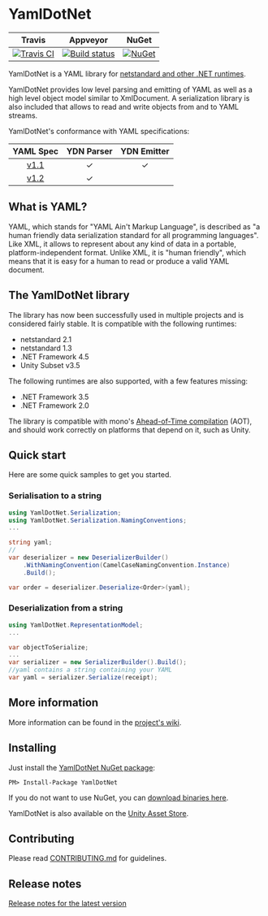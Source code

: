# YamlDotNet

| Travis | Appveyor | NuGet |
|--------|----------|-------|
|[![Travis CI](https://travis-ci.org/aaubry/YamlDotNet.svg?branch=master)](https://travis-ci.org/aaubry/YamlDotNet/builds#)|[![Build status](https://ci.appveyor.com/api/projects/status/github/aaubry/yamldotnet?svg=true)](https://ci.appveyor.com/project/aaubry/yamldotnet/branch/master)|  [![NuGet](https://img.shields.io/nuget/v/YamlDotNet.svg)](https://www.nuget.org/packages/YamlDotNet/)


YamlDotNet is a YAML library for [netstandard and other .NET runtimes](#the-yamldotnet-library).

YamlDotNet provides low level parsing and emitting of YAML as well as a high level object model similar to XmlDocument. A serialization library is also included that allows to read and write objects from and to YAML streams.

YamlDotNet's conformance with YAML specifications:

|            YAML Spec                | YDN Parser | YDN Emitter |
|:-----------------------------------:|:----------:|:-----------:|
|  [v1.1](https://yaml.org/spec/1.1/)  |     ✓      |      ✓      |
|  [v1.2](https://yaml.org/spec/1.2/spec.html)  |     ✓      |             |


## What is YAML?

YAML, which stands for "YAML Ain't Markup Language", is described as "a human friendly data serialization standard for all programming languages". Like XML, it allows to represent about any kind of data in a portable, platform-independent format. Unlike XML, it is "human friendly", which means that it is easy for a human to read or produce a valid YAML document.

## The YamlDotNet library

The library has now been successfully used in multiple projects and is considered fairly stable. It is compatible with the following runtimes:

* netstandard 2.1
* netstandard 1.3
* .NET Framework 4.5
* Unity Subset v3.5

The following runtimes are also supported, with a few features missing:

* .NET Framework 3.5
* .NET Framework 2.0

The library is compatible with mono's [Ahead-of-Time compilation](https://www.mono-project.com/docs/advanced/aot/) (AOT), and should work correctly on platforms that depend on it, such as Unity.

## Quick start

Here are some quick samples to get you started.

### Serialisation to a string

```c#
using YamlDotNet.Serialization;
using YamlDotNet.Serialization.NamingConventions;
...

string yaml;
//
var deserializer = new DeserializerBuilder()
    .WithNamingConvention(CamelCaseNamingConvention.Instance)
    .Build();

var order = deserializer.Deserialize<Order>(yaml);
```

### Deserialization from a string


```c#
using YamlDotNet.RepresentationModel;
...

var objectToSerialize;
...
var serializer = new SerializerBuilder().Build();
//yaml contains a string containing your YAML
var yaml = serializer.Serialize(receipt);
```

## More information

More information can be found in the [project's wiki](https://github.com/aaubry/YamlDotNet/wiki).

## Installing

Just install the [YamlDotNet NuGet package](http://www.nuget.org/packages/YamlDotNet/):

```
PM> Install-Package YamlDotNet
```

If you do not want to use NuGet, you can [download binaries here](https://ci.appveyor.com/project/aaubry/yamldotnet).

YamlDotNet is also available on the [Unity Asset Store](https://www.assetstore.unity3d.com/en/#!/content/36292).

## Contributing

Please read [CONTRIBUTING.md](CONTRIBUTING.md) for guidelines.

## Release notes

[Release notes for the latest version](RELEASE_NOTES.md)
